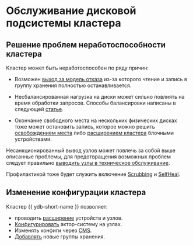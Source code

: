 # Обслуживание дисковой подсистемы кластера

## Решение проблем неработоспособности кластера

Кластер может быть неработоспособен по ряду причин:

* Возможен [выход за модель отказа](failure_model.md) из-за которого чтение и запись в группу хранения полностью останавливается.

* Несбалансированная нагрузка на диски может сильно повлиять на время обработки запросов. Способы балансировки написаны в следующей [статье](balancing_load.md).

* Окончание свободного места на нескольких физических дисках тоже может остановить запись, которое можно решить [освобождением места](disk_end_space.md) либо [расширением кластера](cluster_expansion.md) блочными устройствами.

Несанкционированный вывод узлов может повлечь за собой выше описанные проблемы, для предотвращения возможных проблем следует правильно [выводить узлы в техническое обслуживание](node_restarting.md).

Профилактикой тоже будет служить включение [Scrubbing](scrubbing.md) и [SelfHeal](selfheal.md).

## Изменение конфигурации кластера

Кластер {{ ydb-short-name }} позволяет:

* проводить [расширение](cluster_expansion.md) устройств и узлов.
* [Конфигурировать](change_actorsystem_configs.md) актор-систему на узлах.
* Изменять конфиги через [CMS](cms.md).
* [Добавлять](adding_storage_groups.md) новые группы хранения.
